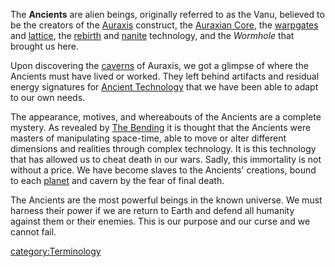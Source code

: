 The **Ancients** are alien beings, originally referred to as the Vanu,
believed to be the creators of the [Auraxis](Auraxis.md)
construct, the [Auraxian Core](Auraxian_Core.md), the
[warpgates](warpgate.md) and [lattice](lattice.md), the
[rebirth](respawn.md) and [nanite](NTU.md) technology,
and the _Wormhole_ that brought us here.

Upon discovering the [caverns](caverns.md) of Auraxis, we got a
glimpse of where the Ancients must have lived or worked. They left
behind artifacts and residual energy signatures for [Ancient
Technology](Ancient_Technology.md) that we have been able to
adapt to our own needs.

The appearance, motives, and whereabouts of the Ancients are a complete
mystery. As revealed by [The Bending](The_Bending.md) it is
thought that the Ancients were masters of manipulating space-time, able
to move or alter different dimensions and realities through complex
technology. It is this technology that has allowed us to cheat death in
our wars. Sadly, this immortality is not without a price. We have become
slaves to the Ancients' creations, bound to each
[planet](planet.md) and cavern by the fear of final death.

The Ancients are the most powerful beings in the known universe. We must
harness their power if we are return to Earth and defend all humanity
against them or their enemies. This is our purpose and our curse and we
cannot fail.

[category:Terminology](category:Terminology.md)
